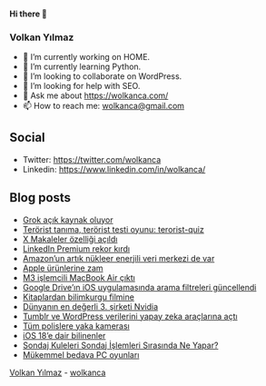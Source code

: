 #### Hi there 👋

### Volkan Yılmaz

- 🔭 I’m currently working on HOME.
- 🌱 I’m currently learning Python.
- 👯 I’m looking to collaborate on WordPress.
- 🤔 I’m looking for help with SEO.
- 💬 Ask me about https://wolkanca.com/
- 📫 How to reach me: wolkanca@gmail.com

## Social
- Twitter: https://twitter.com/wolkanca
- Linkedin: https://www.linkedin.com/in/wolkanca/



## Blog posts
<!-- BLOG-POST-LIST:START -->
- [Grok açık kaynak oluyor](https://wolkanca.com/grok-acik-kaynak-oluyor/)
- [Terörist tanıma, terörist testi oyunu: terorist-quiz](https://wolkanca.com/terorist-tanima-terorist-testi-oyunu-terorist-quiz/)
- [X Makaleler özelliği açıldı](https://wolkanca.com/x-makaleler-ozelligi-acildi/)
- [LinkedIn Premium rekor kırdı](https://wolkanca.com/linkedin-premium-rekor-kirdi/)
- [Amazon’un artık nükleer enerjili veri merkezi de var](https://wolkanca.com/amazonun-artik-nukleer-enerjili-veri-merkezi-de-var/)
- [Apple ürünlerine zam](https://wolkanca.com/apple-urunlerine-zam/)
- [M3 işlemcili MacBook Air çıktı](https://wolkanca.com/m3-islemcili-macbook-air-cikti/)
- [Google Drive’ın iOS uygulamasında arama filtreleri güncellendi](https://wolkanca.com/google-drivein-ios-uygulamasinda-arama-filtreleri-guncellendi/)
- [Kitaplardan bilimkurgu filmine](https://wolkanca.com/kitaplardan-bilimkurgu-filmine/)
- [Dünyanın en değerli 3. şirketi Nvidia](https://wolkanca.com/dunyanin-en-degerli-3-sirketi-nvidia/)
- [Tumblr ve WordPress verilerini yapay zeka araçlarına açtı](https://wolkanca.com/tumblr-ve-wordpress-verilerini-yapay-zeka-araclarina-acti/)
- [Tüm polislere yaka kamerası](https://wolkanca.com/tum-polislere-yaka-kamerasi/)
- [iOS 18’e dair bilinenler](https://wolkanca.com/ios-18e-dair-bilinenler/)
- [Sondaj Kuleleri Sondaj İşlemleri Sırasında Ne Yapar?](https://wolkanca.com/sondaj-kuleleri-sondaj-islemleri-sirasinda-ne-yapar/)
- [Mükemmel bedava PC oyunları](https://wolkanca.com/mukemmel-bedava-pc-oyunlari/)
<!-- BLOG-POST-LIST:END -->


[Volkan Yılmaz](https://volkanyilmaz.com.tr/) - [wolkanca](https://wolkanca.com/)
